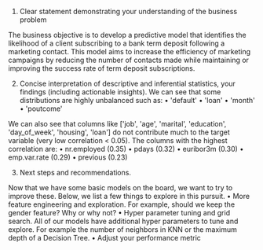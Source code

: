 1.	Clear statement demonstrating your understanding of the business problem

 The business objective is to develop a predictive model that identifies the likelihood of a client subscribing to a bank term deposit following a marketing contact. This model aims to increase the efficiency of marketing campaigns by reducing the number of contacts made while maintaining or improving the success rate of term deposit subscriptions.

2.	Concise interpretation of descriptive and inferential statistics, your findings (including actionable insights).
We can see that some distributions are highly unbalanced such as:
•	'default'
•	'loan'
•	'month'
•	'poutcome'

We can also see that columns like ['job', 'age', 'marital', 'education', 'day_of_week', 'housing', 'loan'] do not contribute much to the target variable (very low correlation < 0.05).
The columns with the highest correlation are:
•	nr.employed (0.35)
•	pdays (0.32)
•	euribor3m (0.30)
•	emp.var.rate (0.29)
•	previous (0.23)

3.	Next steps and recommendations.

Now that we have some basic models on the board, we want to try to improve these. Below,   we list a few things to explore in this pursuit.
•	More feature engineering and exploration. For example, should we keep the gender feature? Why or why not?
•	Hyper parameter tuning and grid search. All of our models have additional hyper parameters to tune and explore. For example the number of neighbors in KNN or the maximum depth of a Decision Tree.
•	Adjust your performance metric


